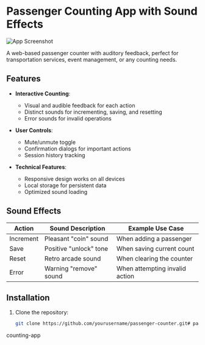 # Passenger Counting App with Sound Effects

![App Screenshot](./screenshot.png)

A web-based passenger counter with auditory feedback, perfect for transportation services, event management, or any counting needs.

## Features

- **Interactive Counting**:
  - Visual and audible feedback for each action
  - Distinct sounds for incrementing, saving, and resetting
  - Error sounds for invalid operations

- **User Controls**:
  - Mute/unmute toggle
  - Confirmation dialogs for important actions
  - Session history tracking

- **Technical Features**:
  - Responsive design works on all devices
  - Local storage for persistent data
  - Optimized sound loading

## Sound Effects

| Action    | Sound Description          | Example Use Case          |
|-----------|----------------------------|---------------------------|
| Increment | Pleasant "coin" sound      | When adding a passenger   |
| Save      | Positive "unlock" tone     | When saving current count |
| Reset     | Retro arcade sound         | When clearing the counter |
| Error     | Warning "remove" sound     | When attempting invalid action |

## Installation

1. Clone the repository:
   ```bash
   git clone https://github.com/yourusername/passenger-counter.git# passenger-counting-app
counting-app
